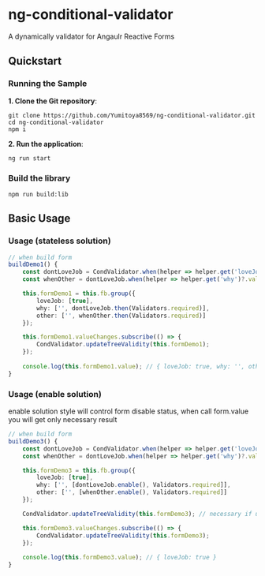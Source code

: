 # ng-conditional-validator

A dynamically validator for Angaulr Reactive Forms

## Quickstart


### Running the Sample
**1. Clone the Git repository**:
```
git clone https://github.com/Yumitoya8569/ng-conditional-validator.git
cd ng-conditional-validator
npm i
```
**2. Run the application**:
```
ng run start
```


### Build the library
```
npm run build:lib
```


## Basic Usage

### Usage (stateless solution)
```typescript
// when build form
buildDemo1() {
    const dontLoveJob = CondValidator.when(helper => helper.get('loveJob')?.value === false);
    const whenOther = dontLoveJob.when(helper => helper.get('why')?.value === 'other');

    this.formDemo1 = this.fb.group({
        loveJob: [true],
        why: ['', dontLoveJob.then(Validators.required)],
        other: ['', whenOther.then(Validators.required)]
    });

    this.formDemo1.valueChanges.subscribe(() => {
        CondValidator.updateTreeValidity(this.formDemo1);
    });
    
    console.log(this.formDemo1.value); // { loveJob: true, why: '', other: '' }
}
```

### Usage  (enable solution)
enable solution style will control form disable status, when call form.value you will get only necessary result
```typescript
// when build form
buildDemo3() {
    const dontLoveJob = CondValidator.when(helper => helper.get('loveJob')?.value === false);
    const whenOther = dontLoveJob.when(helper => helper.get('why')?.value === 'other');

    this.formDemo3 = this.fb.group({
        loveJob: [true],
        why: ['', [dontLoveJob.enable(), Validators.required]],
        other: ['', [whenOther.enable(), Validators.required]]
    });

    CondValidator.updateTreeValidity(this.formDemo3); // necessary if use .enable()

    this.formDemo3.valueChanges.subscribe(() => {
        CondValidator.updateTreeValidity(this.formDemo3);
    });
    
    console.log(this.formDemo3.value); // { loveJob: true }
}
```


